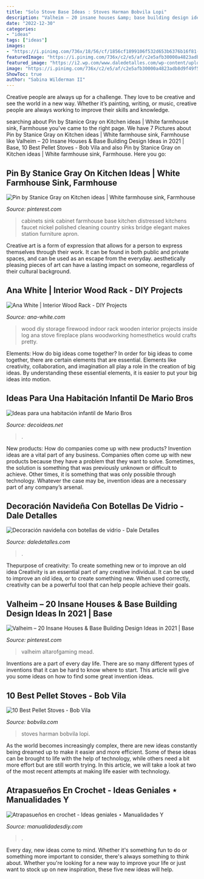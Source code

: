 ```yaml
---
title: "Solo Stove Base Ideas : Stoves Harman Bobvila Lopi"
description: "Valheim – 20 insane houses &amp; base building design ideas in 2021"
date: "2022-12-30"
categories:
- "ideas"
tags: ["ideas"]
images:
- "https://i.pinimg.com/736x/18/56/cf/1856cf1899106f532d653b6376b16f81--distressed-cabinets-black-cabinets.jpg"
featuredImage: "https://i.pinimg.com/736x/c2/e5/af/c2e5afb30000a4823adb8d9f49f5894d.jpg"
featured_image: "https://i2.wp.com/www.daledetalles.com/wp-content/uploads/2017/09/botellas-de-vino-decoradas-para-navidad2.jpg?resize=549%2C732"
image: "https://i.pinimg.com/736x/c2/e5/af/c2e5afb30000a4823adb8d9f49f5894d.jpg"
ShowToc: true
author: "Sabina Wilderman II"
---
```



Creative people are always up for a challenge. They love to be creative and see the world in a new way. Whether it’s painting, writing, or music, creative people are always working to improve their skills and knowledge.

	

		
searching about Pin by Stanice Gray on Kitchen ideas | White farmhouse sink, Farmhouse you've came to the right page. We have 7 Pictures about Pin by Stanice Gray on Kitchen ideas | White farmhouse sink, Farmhouse like Valheim – 20 Insane Houses &amp; Base Building Design Ideas in 2021 | Base, 10 Best Pellet Stoves - Bob Vila and also Pin by Stanice Gray on Kitchen ideas | White farmhouse sink, Farmhouse. Here you go:
		
    
## Pin By Stanice Gray On Kitchen Ideas | White Farmhouse Sink, Farmhouse

<img loading=lazy src="https://i.pinimg.com/736x/18/56/cf/1856cf1899106f532d653b6376b16f81--distressed-cabinets-black-cabinets.jpg" onerror="this.onerror=null;this.src='https://tse2.mm.bing.net/th?id=OIP.5ssR2tpftCd2r9wCG5tnSgHaG1&amp;pid=15.1';" alt="Pin by Stanice Gray on Kitchen ideas | White farmhouse sink, Farmhouse">

_Source: pinterest.com_

>cabinets sink cabinet farmhouse base kitchen distressed kitchens faucet nickel polished cleaning country sinks bridge elegant makes station furniture apron. 

	

Creative art is a form of expression that allows for a person to express themselves through their work. It can be found in both public and private spaces, and can be used as an escape from the everyday. aesthetically pleasing pieces of art can have a lasting impact on someone, regardless of their cultural background.

    
## Ana White | Interior Wood Rack - DIY Projects

<img loading=lazy src="http://www.ana-white.com/sites/default/files/IMG_0035_0.JPG" onerror="this.onerror=null;this.src='https://tse1.mm.bing.net/th?id=OIP.Aln_q7KJj7a3g0uXLoa3rgHaJ4&amp;pid=15.1';" alt="Ana White | Interior Wood Rack - DIY Projects">

_Source: ana-white.com_

>wood diy storage firewood indoor rack wooden interior projects inside log ana stove fireplace plans woodworking homesthetics would crafts pretty. 

	

Elements: How do big ideas come together?
In order for big ideas to come together, there are certain elements that are essential. Elements like creativity, collaboration, and imagination all play a role in the creation of big ideas. By understanding these essential elements, it is easier to put your big ideas into motion.

    
## Ideas Para Una Habitación Infantil De Mario Bros

<img loading=lazy src="https://www.decoideas.net/wp-content/uploads/2010/05/habitacion-mario-bros-2.jpg" onerror="this.onerror=null;this.src='https://tse1.mm.bing.net/th?id=OIP.-jOYOcpiAOThjW39XPcI2wHaLH&amp;pid=15.1';" alt="Ideas para una habitación infantil de Mario Bros">

_Source: decoideas.net_

>. 

	

New products: How do companies come up with new products?
Invention ideas are a vital part of any business. Companies often come up with new products because they have a problem that they want to solve. Sometimes, the solution is something that was previously unknown or difficult to achieve. Other times, it is something that was only possible through technology. Whatever the case may be, invention ideas are a necessary part of any company’s arsenal.

    
## Decoración Navideña Con Botellas De Vidrio - Dale Detalles

<img loading=lazy src="https://i2.wp.com/www.daledetalles.com/wp-content/uploads/2017/09/botellas-de-vino-decoradas-para-navidad2.jpg?resize=549%2C732" onerror="this.onerror=null;this.src='https://tse4.mm.bing.net/th?id=OIP.qRLPiwMWz7zIK4iUnywkxgHaJ4&amp;pid=15.1';" alt="Decoración navideña con botellas de vidrio - Dale Detalles">

_Source: daledetalles.com_

>. 

	

Thepurpose of creativity: To create something new or to improve an old idea
Creativity is an essential part of any creative individual. It can be used to improve an old idea, or to create something new. When used correctly, creativity can be a powerful tool that can help people achieve their goals.

    
## Valheim – 20 Insane Houses &amp; Base Building Design Ideas In 2021 | Base

<img loading=lazy src="https://i.pinimg.com/736x/c2/e5/af/c2e5afb30000a4823adb8d9f49f5894d.jpg" onerror="this.onerror=null;this.src='https://tse3.mm.bing.net/th?id=OIP.lBB4A2Uh-HnE2pwUUfJatgHaEm&amp;pid=15.1';" alt="Valheim – 20 Insane Houses &amp; Base Building Design Ideas in 2021 | Base">

_Source: pinterest.com_

>valheim altarofgaming mead. 

	

Inventions are a part of every day life. There are so many different types of inventions that it can be hard to know where to start. This article will give you some ideas on how to find some great invention ideas.

    
## 10 Best Pellet Stoves - Bob Vila

<img loading=lazy src="https://empire-s3-production.bobvila.com/slides/2567/original/Lopi-AGP-Pellet-Stove-in-Rust-Patina.jpg.png?1540910064" onerror="this.onerror=null;this.src='https://tse2.mm.bing.net/th?id=OIP.DRub6V4YDVyq_OlHvn9olAHaFX&amp;pid=15.1';" alt="10 Best Pellet Stoves - Bob Vila">

_Source: bobvila.com_

>stoves harman bobvila lopi. 

	

As the world becomes increasingly complex, there are new ideas constantly being dreamed up to make it easier and more efficient. Some of these ideas can be brought to life with the help of technology, while others need a bit more effort but are still worth trying. In this article, we will take a look at two of the most recent attempts at making life easier with technology.

    
## Atrapasueños En Crochet - Ideas Geniales ⋆ Manualidades Y

<img loading=lazy src="http://www.manualidadesdiy.com/wp-content/uploads/2016/06/dreamcatcher-17.jpg" onerror="this.onerror=null;this.src='https://tse2.mm.bing.net/th?id=OIP.f1j8UGQ5BQptxH9mpxxiWgHaGA&amp;pid=15.1';" alt="Atrapasueños en crochet - Ideas geniales ⋆ Manualidades Y">

_Source: manualidadesdiy.com_

>. 

	

Every day, new ideas come to mind. Whether it's something fun to do or something more important to consider, there's always something to think about. Whether you're looking for a new way to improve your life or just want to stock up on new inspiration, these five new ideas will help.

